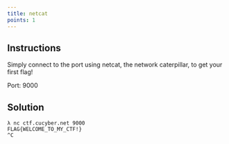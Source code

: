 ```yaml
---
title: netcat
points: 1
---
```


## Instructions

Simply connect to the port using netcat, the network caterpillar, to get your first flag!

Port: 9000

## Solution

```
λ nc ctf.cucyber.net 9000
FLAG{WELCOME_TO_MY_CTF!}
^C
```
